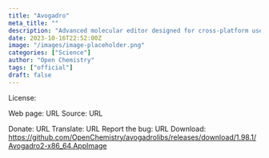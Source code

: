```yaml
---
title: "Avogadro"
meta_title: ""
description: "Advanced molecular editor designed for cross-platform use in computational chemistry, molecular modeling, bioinformatics, materials science, and related areas"
date: 2023-10-16T22:52:00Z
image: "/images/image-placeholder.png"
categories: ["Science"]
author: "Open Chemistry"
tags: ["official"]
draft: false
---
```


License:

Web page: URL
Source: URL

Donate: URL
Translate: URL
Report the bug: URL
Download: https://github.com/OpenChemistry/avogadrolibs/releases/download/1.98.1/Avogadro2-x86_64.AppImage
